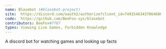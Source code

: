 ```yaml
---
name: Blasebot (#blasebot-project)
site:  https://discord.com/oauth2/authorize?client_id=749154634370646067&scope=bot&permissions=18432
code:  https://github.com/BeeFox-sys/blasebot
contributors: BeeFox#7767
types: Viewing Live Games, Forbidden Knowledge
---
```

 A discord bot for watching games and looking up facts